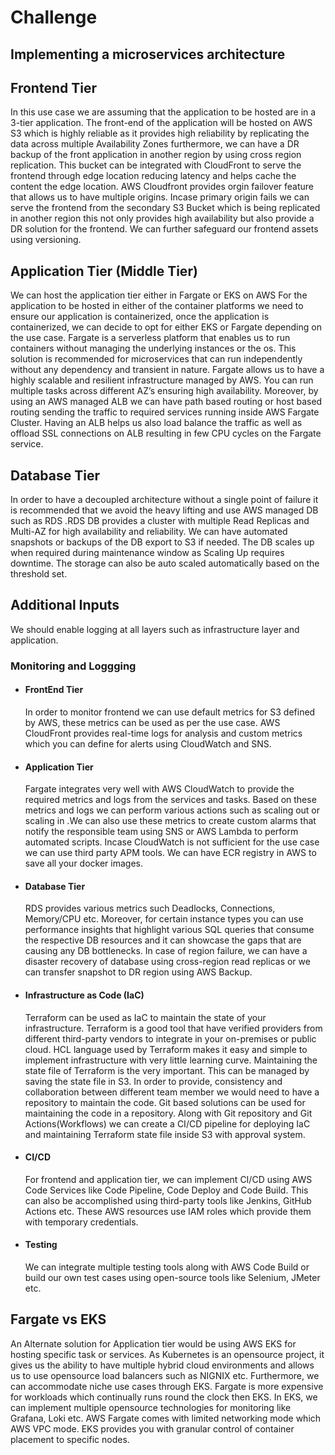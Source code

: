 # Challenge
## Implementing a microservices architecture

## Frontend Tier

In this use case we are assuming that the application to be hosted are in a 3-tier application. The front-end of the application will be hosted on AWS S3 which is highly reliable as it provides high reliability by replicating the data across multiple Availability Zones furthermore, we can have a DR backup of the front application in another region by using cross region replication. This bucket can be integrated with CloudFront to serve the frontend through edge location reducing latency and helps cache the content the edge location. AWS Cloudfront provides orgin failover feature that allows us to have multiple origins. Incase primary origin fails we can serve the frontend from the secondary S3 Bucket which is being replicated in another region this not only provides high availability but also provide a DR solution for the frontend. We can further safeguard our frontend assets using versioning.

## Application Tier (Middle Tier)

We can host the application tier either in Fargate or EKS on AWS 
For the application to be hosted in either of the container platforms we need to ensure our application is containerized, once the application is containerized, we can decide to opt for either EKS or Fargate depending on the use case.  Fargate is a serverless platform that enables us to run containers without managing the underlying instances or the os. This solution is recommended for microservices that can run independently without any dependency and transient in nature. Fargate allows us to have a highly scalable and resilient infrastructure managed by AWS. You can run multiple tasks across different AZ’s ensuring high availability. Moreover, by using an AWS managed ALB we can have path based routing or host based routing sending the traffic to required services running inside AWS Fargate Cluster. Having an ALB helps us also load balance the traffic as well as offload SSL connections on ALB resulting in few CPU cycles on the Fargate service.

## Database Tier

In order to have a decoupled architecture without a single point of failure it is recommended that we avoid the heavy lifting and use AWS managed DB such as RDS .RDS DB provides a cluster with multiple Read Replicas and Multi-AZ for high availability and reliability. We can have automated snapshots or backups of the DB export to S3 if needed. The DB scales up when required during maintenance window as Scaling Up requires downtime. The storage can also be auto scaled automatically based on the threshold set.

## Additional Inputs
We should enable logging at all layers such as infrastructure layer and application.
### Monitoring and Loggging
- #### FrontEnd Tier
    In order to monitor frontend we can use default metrics for S3 defined by AWS, these metrics can be used as per the use case. AWS CloudFront provides real-time logs for analysis and custom metrics which you can define for alerts using CloudWatch and SNS.
- #### Application Tier
    Fargate integrates very well with AWS CloudWatch to provide the required metrics and logs from the services and tasks. Based on these metrics and logs we can perform various actions such as scaling out or scaling in .We can also use these metrics to create custom alarms that notify the responsible team using SNS or AWS Lambda to perform automated scripts. Incase CloudWatch is not sufficient for the use case we can use third party APM tools. We can have ECR registry in AWS to save all your docker images. 
- #### Database Tier
    RDS provides various metrics such Deadlocks, Connections, Memory/CPU etc. Moreover, for certain instance types you can use performance insights that highlight various SQL queries that consume the respective DB resources and it can showcase the gaps that are causing any DB bottlenecks.
    In case of region failure, we can have a disaster recovery of database using cross-region read replicas or we can transfer snapshot to DR region using AWS Backup. 

- #### Infrastructure as Code (IaC)
    Terraform can be used as IaC to maintain the state of your infrastructure. Terraform is a good tool that have verified providers from different third-party vendors to integrate in your on-premises or public cloud. HCL language used by Terraform makes it easy and simple to implement infrastructure with very little learning curve. Maintaining the state file of Terraform is the very important. This can be managed by saving the state file in S3. 
    In order to provide, consistency and collaboration between different team member we would need to have a repository to maintain the code. Git based solutions can be used for maintaining the code in a repository. Along with Git repository and Git Actions(Workflows) we can create a CI/CD pipeline for deploying IaC and maintaining Terraform state file inside S3 with approval system.

- #### CI/CD
    For frontend and application tier, we can implement CI/CD using AWS Code Services like Code Pipeline, Code Deploy and Code Build. This can also be accomplished using third-party tools like Jenkins, GitHub Actions etc. These AWS resources use IAM roles which provide them with temporary credentials. 

- #### Testing
    We can integrate multiple testing tools along with AWS Code Build or build our own test cases using open-source tools like Selenium, JMeter etc. 

## Fargate vs EKS

An Alternate solution for Application tier would be using AWS EKS for hosting specific task or services. As Kubernetes is an opensource project, it gives us the ability to have multiple hybrid cloud environments and allows us to use opensource load balancers such as NIGNIX etc. Furthermore, we can accommodate niche use cases through EKS. Fargate is more expensive for workloads which continually runs round the clock then EKS. In EKS, we can implement multiple opensource technologies for monitoring like Grafana, Loki etc. AWS Fargate comes with limited networking mode which AWS VPC mode. EKS provides you with granular control of container placement to specific nodes.


